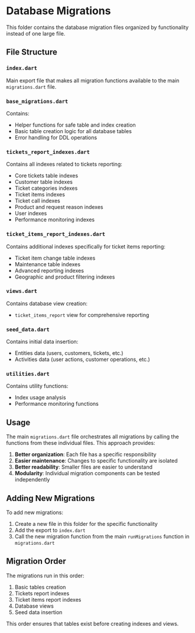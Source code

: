 # Database Migrations

This folder contains the database migration files organized by functionality instead of one large file.

## File Structure

### `index.dart`
Main export file that makes all migration functions available to the main `migrations.dart` file.

### `base_migrations.dart`
Contains:
- Helper functions for safe table and index creation
- Basic table creation logic for all database tables
- Error handling for DDL operations

### `tickets_report_indexes.dart`
Contains all indexes related to tickets reporting:
- Core tickets table indexes
- Customer table indexes
- Ticket categories indexes
- Ticket items indexes
- Ticket call indexes
- Product and request reason indexes
- User indexes
- Performance monitoring indexes

### `ticket_items_report_indexes.dart`
Contains additional indexes specifically for ticket items reporting:
- Ticket item change table indexes
- Maintenance table indexes
- Advanced reporting indexes
- Geographic and product filtering indexes

### `views.dart`
Contains database view creation:
- `ticket_items_report` view for comprehensive reporting

### `seed_data.dart`
Contains initial data insertion:
- Entities data (users, customers, tickets, etc.)
- Activities data (user actions, customer operations, etc.)

### `utilities.dart`
Contains utility functions:
- Index usage analysis
- Performance monitoring functions

## Usage

The main `migrations.dart` file orchestrates all migrations by calling the functions from these individual files. This approach provides:

1. **Better organization**: Each file has a specific responsibility
2. **Easier maintenance**: Changes to specific functionality are isolated
3. **Better readability**: Smaller files are easier to understand
4. **Modularity**: Individual migration components can be tested independently

## Adding New Migrations

To add new migrations:

1. Create a new file in this folder for the specific functionality
2. Add the export to `index.dart`
3. Call the new migration function from the main `runMigrations` function in `migrations.dart`

## Migration Order

The migrations run in this order:
1. Basic tables creation
2. Tickets report indexes
3. Ticket items report indexes
4. Database views
5. Seed data insertion

This order ensures that tables exist before creating indexes and views.
